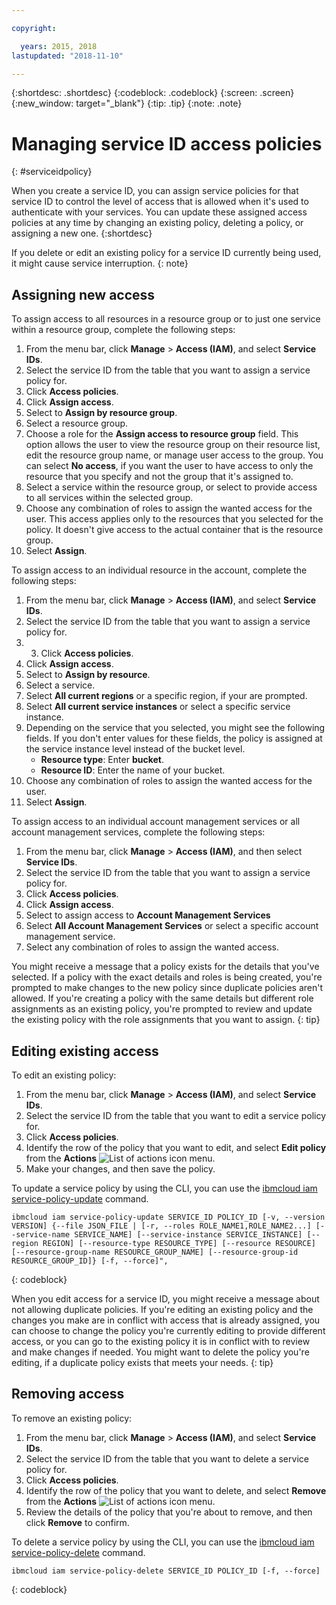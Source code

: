 ```yaml
---

copyright:

  years: 2015, 2018
lastupdated: "2018-11-10"

---
```


{:shortdesc: .shortdesc}
{:codeblock: .codeblock}
{:screen: .screen}
{:new_window: target="_blank"}
{:tip: .tip}
{:note: .note}

# Managing service ID access policies
{: #serviceidpolicy}

When you create a service ID, you can assign service policies for that service ID to control the level of access that is allowed when it's used to authenticate with your services. You can update these assigned access policies at any time by changing an existing policy, deleting a policy, or assigning a new one.
{:shortdesc}

If you delete or edit an existing policy for a service ID currently being used, it might cause service interruption.
{: note}

## Assigning new access

To assign access to all resources in a resource group or to just one service within a resource group, complete the following steps:

1. From the menu bar, click **Manage** &gt; **Access (IAM)**, and select **Service IDs**.
2. Select the service ID from the table that you want to assign a service policy for.
3. Click **Access policies**.
4. Click **Assign access**.
5. Select to **Assign by resource group**.
6. Select a resource group.
7. Choose a role for the **Assign access to resource group** field. This option allows the user to view the resource group on their resource list, edit the resource group name, or manage user access to the group. You can select **No access**, if you want the user to have access to only the resource that you specify and not the group that it's assigned to.
8. Select a service within the resource group, or select to provide access to all services within the selected group.
9. Choose any combination of roles to assign the wanted access for the user. This access applies only to the resources that you selected for the policy. It doesn't give access to the actual container that is the resource group.
10. Select **Assign**.

To assign access to an individual resource in the account, complete the following steps:

1. From the menu bar, click **Manage** &gt; **Access (IAM)**, and select **Service IDs**.
2. Select the service ID from the table that you want to assign a service policy for.
3. 3. Click **Access policies**.
4. Click **Assign access**.
5. Select to **Assign by resource**.
6. Select a service.
7. Select **All current regions** or a specific region, if your are prompted.
8. Select **All current service instances** or select a specific service instance.
9. Depending on the service that you selected, you might see the following fields. If you don't enter values for these fields, the policy is assigned at the service instance level instead of the bucket level.
    * **Resource type**: Enter **bucket**.
    * **Resource ID**: Enter the name of your bucket.
10. Choose any combination of roles to assign the wanted access for the user.
11. Select **Assign**.

To assign access to an individual account management services or all account management services, complete the following steps:

1. From the menu bar, click **Manage** &gt; **Access (IAM)**, and then select **Service IDs**.
2. Select the service ID from the table that you want to assign a service policy for.
3. Click **Access policies**.
4. Click **Assign access**.
5. Select to assign access to **Account Management Services**
6. Select **All Account Management Services** or select a specific account management service.
7. Select any combination of roles to assign the wanted access.

You might receive a message that a policy exists for the details that you've selected. If a policy with the exact details and roles is being created, you're prompted to make changes to the new policy since duplicate policies aren't allowed. If you're creating a policy with the same details but different role assignments as an existing policy, you're prompted to review and update the existing policy with the role assignments that you want to assign.
{: tip}

## Editing existing access

To edit an existing policy:

1. From the menu bar, click **Manage** &gt; **Access (IAM)**, and select **Service IDs**.
2. Select the service ID from the table that you want to edit a service policy for.
3. Click **Access policies**.
4. Identify the row of the policy that you want to edit, and select **Edit policy** from the **Actions** ![List of actions icon](../icons/action-menu-icon.svg) menu.
5. Make your changes, and then save the policy.

To update a service policy by using the CLI, you can use the [ibmcloud iam service-policy-update](/docs/cli/reference/ibmcloud/cli_api_policy.html#ibmcloud_iam_user_policy_update) command.
```
ibmcloud iam service-policy-update SERVICE_ID POLICY_ID [-v, --version VERSION] {--file JSON_FILE | [-r, --roles ROLE_NAME1,ROLE_NAME2...] [--service-name SERVICE_NAME] [--service-instance SERVICE_INSTANCE] [--region REGION] [--resource-type RESOURCE_TYPE] [--resource RESOURCE] [--resource-group-name RESOURCE_GROUP_NAME] [--resource-group-id RESOURCE_GROUP_ID]} [-f, --force]",
```
{: codeblock}

When you edit access for a service ID, you might receive a message about not allowing duplicate policies. If you're editing an existing policy and the changes you make are in conflict with access that is already assigned, you can choose to change the policy you're currently editing to provide different access, or you can go to the existing policy it is in conflict with to review and make changes if needed. You might want to delete the policy you're editing, if a duplicate policy exists that meets your needs.
{: tip}

## Removing access

To remove an existing policy:

1. From the menu bar, click **Manage** &gt; **Access (IAM)**, and select **Service IDs**.
2. Select the service ID from the table that you want to delete a service policy for.
3. Click **Access policies**. 
4. Identify the row of the policy that you want to delete, and select **Remove** from the **Actions** ![List of actions icon](../icons/action-menu-icon.svg) menu.
5. Review the details of the policy that you're about to remove, and then click **Remove** to confirm.

To delete a service policy by using the CLI, you can use the [ibmcloud iam service-policy-delete](/docs/cli/reference/ibmcloud/cli_api_policy.html#ibmcloud_iam_service_policy_delete) command.
```
ibmcloud iam service-policy-delete SERVICE_ID POLICY_ID [-f, --force]
```
{: codeblock}

